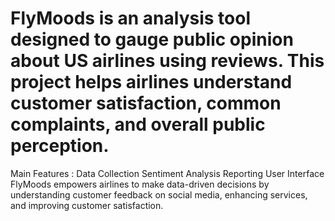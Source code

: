 # FlyMoods is an analysis tool designed to gauge public opinion about US airlines using reviews. This project helps airlines understand customer satisfaction, common complaints, and overall public perception.
Main Features : Data Collection Sentiment Analysis Reporting User Interface
FlyMoods empowers airlines to make data-driven decisions by understanding customer feedback on social media, enhancing services, and improving customer satisfaction.
